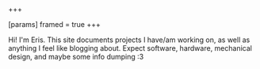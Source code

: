 +++

[params]
    framed = true
+++

Hi! I'm Eris. This site documents projects I have/am working on, as well as anything I feel like blogging about. Expect software, hardware, mechanical design, and maybe some info dumping :3 